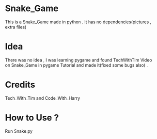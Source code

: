 # Snake_Game
This is a Snake_Game made in python . It has no dependencies(pictures , extra files) 
# Idea
There was no idea , I was learning pygame and found TechWithTim Video on Snake_Game in pygame Tutorial and made it(fixed some bugs also) .
# Credits
Tech_With_Tim and Code_With_Harry
# How to Use ?
Run Snake.py
